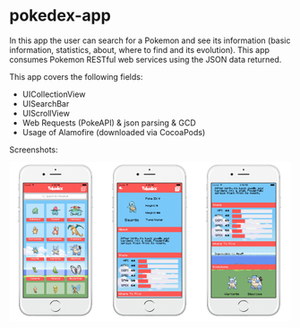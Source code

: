# pokedex-app
In this app the user can search for a Pokemon and see its information (basic information, statistics, about, where to find and its evolution).
This app consumes Pokemon RESTful web services using the JSON data returned.
 
This app covers the following fields:
* UICollectionView
* UISearchBar
* UIScrollView
* Web Requests (PokeAPI) & json parsing & GCD
* Usage of Alamofire (downloaded via CocoaPods)

Screenshots:

![Initial](https://github.com/ajPT/pokedex-app/blob/master/poke_screen.jpg)
